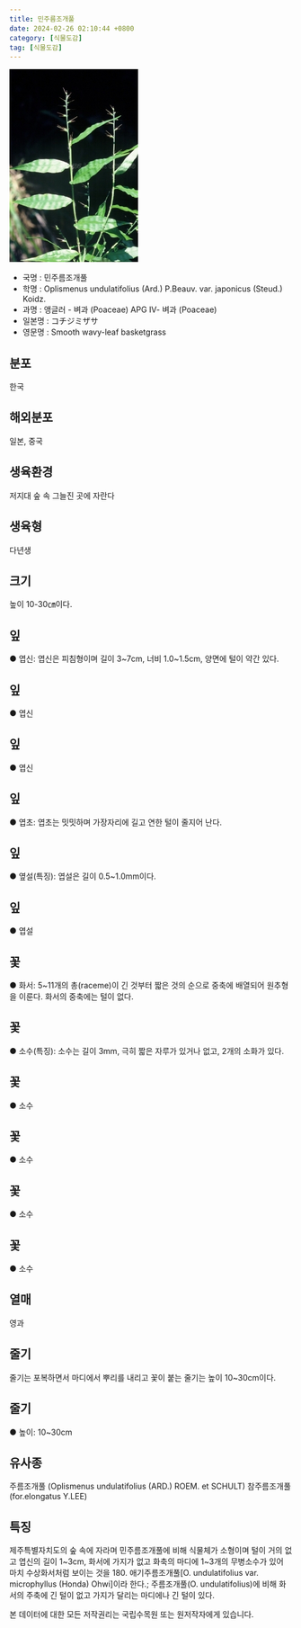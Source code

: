 ```yaml
---
title: 민주름조개풀
date: 2024-02-26 02:10:44 +0800
category: [식물도감]
tag: [식물도감]
---
```




![민주름조개풀](/assets/img/fileUpload/plants/basic/Gramineae/Oplismenus/14604/1_th2.JPG)
- 국명 : 민주름조개풀
- 학명 : Oplismenus undulatifolius (Ard.) P.Beauv. var. japonicus (Steud.) Koidz.
- 과명 : 앵글러 - 벼과 (Poaceae) APG Ⅳ- 벼과 (Poaceae)
- 일본명 : コチジミザサ
- 영문명 : Smooth wavy-leaf basketgrass


## 분포
한국
## 해외분포
일본, 중국
## 생육환경
저지대 숲 속 그늘진 곳에 자란다
## 생육형
다년생
## 크기
높이 10-30㎝이다.
## 잎
● 엽신: 엽신은 피침형이며 길이 3~7cm, 너비 1.0~1.5cm, 양면에 털이 약간 있다.
## 잎
● 엽신
## 잎
● 엽신
## 잎
● 엽초: 엽초는 밋밋하며 가장자리에 길고 연한 털이 줄지어 난다.
## 잎
● 옆설(특징): 엽설은 길이 0.5~1.0mm이다.
## 잎
● 엽설
## 꽃
● 화서: 5~11개의 총(raceme)이 긴 것부터 짧은 것의 순으로 중축에 배열되어 원추형을 이룬다. 화서의 중축에는 털이 없다.
## 꽃
● 소수(특징): 소수는 길이 3mm, 극히 짧은 자루가 있거나 없고, 2개의 소화가 있다.
## 꽃
● 소수
## 꽃
● 소수
## 꽃
● 소수
## 꽃
● 소수
## 열매
영과
## 줄기
줄기는 포복하면서 마디에서 뿌리를 내리고 꽃이 붙는 줄기는 높이 10~30cm이다.
## 줄기
● 높이: 10~30cm
## 유사종
주름조개풀 (Oplismenus undulatifolius (ARD.) ROEM. et SCHULT)
참주름조개풀 (for.elongatus Y.LEE)
## 특징
제주특별자치도의 숲 속에 자라며 민주름조개풀에 비해 식물체가 소형이며 털이 거의 없고 엽신의 길이 1~3cm, 화서에 가지가 없고 화축의 마디에 1~3개의 무병소수가 있어 마치 수상화서처럼 보이는 것을 180. 애기주름조개풀[O. undulatifolius var. microphyllus (Honda) Ohwi]이라 한다.; 주름조개풀(O. undulatifolius)에 비해 화서의 주축에 긴 털이 없고 가지가 달리는 마디에나 긴 털이 있다.






본 데이터에 대한 모든 저작권리는 국립수목원 또는 원저작자에게 있습니다.
